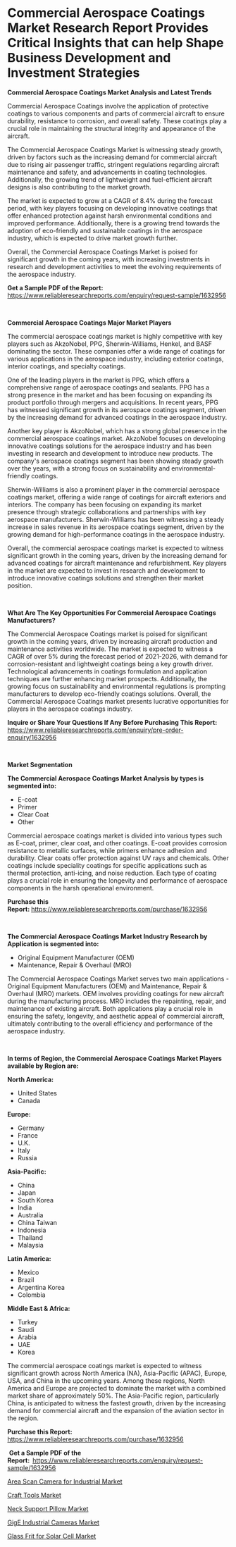 <p><h1>Commercial Aerospace Coatings Market Research Report Provides Critical Insights that can help Shape Business Development and Investment Strategies</h1></p><p><strong>Commercial Aerospace Coatings Market Analysis and Latest Trends</strong></p>
<p><p>Commercial Aerospace Coatings involve the application of protective coatings to various components and parts of commercial aircraft to ensure durability, resistance to corrosion, and overall safety. These coatings play a crucial role in maintaining the structural integrity and appearance of the aircraft.</p><p>The Commercial Aerospace Coatings Market is witnessing steady growth, driven by factors such as the increasing demand for commercial aircraft due to rising air passenger traffic, stringent regulations regarding aircraft maintenance and safety, and advancements in coating technologies. Additionally, the growing trend of lightweight and fuel-efficient aircraft designs is also contributing to the market growth.</p><p>The market is expected to grow at a CAGR of 8.4% during the forecast period, with key players focusing on developing innovative coatings that offer enhanced protection against harsh environmental conditions and improved performance. Additionally, there is a growing trend towards the adoption of eco-friendly and sustainable coatings in the aerospace industry, which is expected to drive market growth further.</p><p>Overall, the Commercial Aerospace Coatings Market is poised for significant growth in the coming years, with increasing investments in research and development activities to meet the evolving requirements of the aerospace industry.</p></p>
<p><strong>Get a Sample PDF of the Report:&nbsp;</strong> <a href="https://www.reliableresearchreports.com/enquiry/request-sample/1632956">https://www.reliableresearchreports.com/enquiry/request-sample/1632956</a></p>
<p>&nbsp;</p>
<p><strong>Commercial Aerospace Coatings Major Market Players</strong></p>
<p><p>The commercial aerospace coatings market is highly competitive with key players such as AkzoNobel, PPG, Sherwin-Williams, Henkel, and BASF dominating the sector. These companies offer a wide range of coatings for various applications in the aerospace industry, including exterior coatings, interior coatings, and specialty coatings.</p><p>One of the leading players in the market is PPG, which offers a comprehensive range of aerospace coatings and sealants. PPG has a strong presence in the market and has been focusing on expanding its product portfolio through mergers and acquisitions. In recent years, PPG has witnessed significant growth in its aerospace coatings segment, driven by the increasing demand for advanced coatings in the aerospace industry.</p><p>Another key player is AkzoNobel, which has a strong global presence in the commercial aerospace coatings market. AkzoNobel focuses on developing innovative coatings solutions for the aerospace industry and has been investing in research and development to introduce new products. The company's aerospace coatings segment has been showing steady growth over the years, with a strong focus on sustainability and environmental-friendly coatings.</p><p>Sherwin-Williams is also a prominent player in the commercial aerospace coatings market, offering a wide range of coatings for aircraft exteriors and interiors. The company has been focusing on expanding its market presence through strategic collaborations and partnerships with key aerospace manufacturers. Sherwin-Williams has been witnessing a steady increase in sales revenue in its aerospace coatings segment, driven by the growing demand for high-performance coatings in the aerospace industry.</p><p>Overall, the commercial aerospace coatings market is expected to witness significant growth in the coming years, driven by the increasing demand for advanced coatings for aircraft maintenance and refurbishment. Key players in the market are expected to invest in research and development to introduce innovative coatings solutions and strengthen their market position.</p></p>
<p>&nbsp;</p>
<p><strong>What Are The Key Opportunities For Commercial Aerospace Coatings Manufacturers?</strong></p>
<p><p>The Commercial Aerospace Coatings market is poised for significant growth in the coming years, driven by increasing aircraft production and maintenance activities worldwide. The market is expected to witness a CAGR of over 5% during the forecast period of 2021-2026, with demand for corrosion-resistant and lightweight coatings being a key growth driver. Technological advancements in coatings formulation and application techniques are further enhancing market prospects. Additionally, the growing focus on sustainability and environmental regulations is prompting manufacturers to develop eco-friendly coatings solutions. Overall, the Commercial Aerospace Coatings market presents lucrative opportunities for players in the aerospace coatings industry.</p></p>
<p><strong>Inquire or Share Your Questions If Any Before Purchasing This Report:</strong> <a href="https://www.reliableresearchreports.com/enquiry/pre-order-enquiry/1632956">https://www.reliableresearchreports.com/enquiry/pre-order-enquiry/1632956</a></p>
<p>&nbsp;</p>
<p><strong>Market Segmentation</strong></p>
<p><strong>The Commercial Aerospace Coatings Market Analysis by types is segmented into:</strong></p>
<p><ul><li>E-coat</li><li>Primer</li><li>Clear Coat</li><li>Other</li></ul></p>
<p><p>Commercial aerospace coatings market is divided into various types such as E-coat, primer, clear coat, and other coatings. E-coat provides corrosion resistance to metallic surfaces, while primers enhance adhesion and durability. Clear coats offer protection against UV rays and chemicals. Other coatings include speciality coatings for specific applications such as thermal protection, anti-icing, and noise reduction. Each type of coating plays a crucial role in ensuring the longevity and performance of aerospace components in the harsh operational environment.</p></p>
<p><strong>Purchase this Report:&nbsp;</strong><a href="https://www.reliableresearchreports.com/purchase/1632956">https://www.reliableresearchreports.com/purchase/1632956</a></p>
<p>&nbsp;</p>
<p><strong>The Commercial Aerospace Coatings Market Industry Research by Application is segmented into:</strong></p>
<p><ul><li>Original Equipment Manufacturer (OEM)</li><li>Maintenance, Repair & Overhaul (MRO)</li></ul></p>
<p><p>The Commercial Aerospace Coatings Market serves two main applications - Original Equipment Manufacturers (OEM) and Maintenance, Repair & Overhaul (MRO) markets. OEM involves providing coatings for new aircraft during the manufacturing process. MRO includes the repainting, repair, and maintenance of existing aircraft. Both applications play a crucial role in ensuring the safety, longevity, and aesthetic appeal of commercial aircraft, ultimately contributing to the overall efficiency and performance of the aerospace industry.</p></p>
<p>&nbsp;</p>
<p><strong>In terms of Region, the Commercial Aerospace Coatings Market Players available by Region are:</strong></p>
<p>
    <p> <strong> North America: </strong>
        <ul>
            <li>United States</li>
            <li>Canada</li>
        </ul>
        </p> 
    <p> <strong> Europe: </strong>
        <ul>
            <li>Germany</li>
            <li>France</li>
            <li>U.K.</li>
            <li>Italy</li>
            <li>Russia</li>
        </ul>
        </p> 
    <p> <strong> Asia-Pacific: </strong>
        <ul>
            <li>China</li>
            <li>Japan</li>
            <li>South Korea</li>
            <li>India</li>
            <li>Australia</li>
            <li>China Taiwan</li>
            <li>Indonesia</li>
            <li>Thailand</li>
            <li>Malaysia</li>
        </ul>
        </p> 
    <p> <strong> Latin America: </strong>
        <ul>
            <li>Mexico</li>
            <li>Brazil</li>
            <li>Argentina Korea</li>
            <li>Colombia</li>
        </ul>
        </p> 
    <p> <strong> Middle East & Africa: </strong>
        <ul>
            <li>Turkey</li>
            <li>Saudi</li>
            <li>Arabia</li>
            <li>UAE</li>
            <li>Korea</li>
        </ul>
    </p>
    </p>
<p><p>The commercial aerospace coatings market is expected to witness significant growth across North America (NA), Asia-Pacific (APAC), Europe, USA, and China in the upcoming years. Among these regions, North America and Europe are projected to dominate the market with a combined market share of approximately 50%. The Asia-Pacific region, particularly China, is anticipated to witness the fastest growth, driven by the increasing demand for commercial aircraft and the expansion of the aviation sector in the region.</p></p>
<p><strong>Purchase this Report: </strong><a href="https://www.reliableresearchreports.com/purchase/1632956">https://www.reliableresearchreports.com/purchase/1632956</a></p>
<p>&nbsp;<strong>Get a Sample PDF of the Report:&nbsp;&nbsp;</strong><a href="https://www.reliableresearchreports.com/enquiry/request-sample/1632956">https://www.reliableresearchreports.com/enquiry/request-sample/1632956</a></p>
<p><strong></strong></p>
<p><p><a href="https://full-wildebeest-80b.notion.site/Global-Area-Scan-Camera-for-Industrial-Market-Size-and-Market-Trends-Insights-and-Projections-from--25ef99e38af24397a3d4ffa2cb0f7dc2">Area Scan Camera for Industrial Market</a></p><p><a href="https://view.publitas.com/reportprime-1/craft-tools-market-provides-a-comprehensive-analysis-including-a-macro-overview-of-the-market-as-well-as-micro-details-such-as-market-size-and-competitive-landscape/">Craft Tools Market</a></p><p><a href="https://view.publitas.com/reportprime-1/neck-support-pillow-market-size-market-share-and-global-market-analysis-report-2024-2031/">Neck Support Pillow Market</a></p><p><a href="https://pretty-mail-caf.notion.site/GigE-Industrial-Cameras-Market-Analysis-and-Market-Size-Global-Industry-Overview-Market-Segmentati-ba4ed9f75e9944298b81944b5a7ff0e8">GigE Industrial Cameras Market</a></p><p><a href="https://flame-sidecar-702.notion.site/Global-Glass-Frit-for-Solar-Cell-Market-by-Types-Applications-and-Major-Players-with-Regional-Gro-f50722206d3c48f7a4b30db53f24b4dd">Glass Frit for Solar Cell Market</a></p></p>
